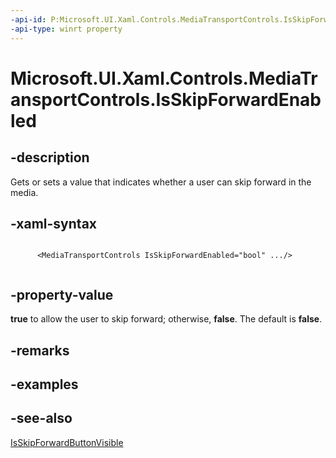 ```yaml
---
-api-id: P:Microsoft.UI.Xaml.Controls.MediaTransportControls.IsSkipForwardEnabled
-api-type: winrt property
---
```


# Microsoft.UI.Xaml.Controls.MediaTransportControls.IsSkipForwardEnabled

<!--
public bool IsSkipForwardEnabled { get; set; }
-->


## -description
Gets or sets a value that indicates whether a user can skip forward in the media.


## -xaml-syntax
```xaml

      <MediaTransportControls IsSkipForwardEnabled="bool" .../>
    
```


## -property-value
**true** to allow the user to skip forward; otherwise, **false**. The default is **false**.

## -remarks

## -examples

## -see-also
[IsSkipForwardButtonVisible](mediatransportcontrols_isskipforwardbuttonvisible.md)
